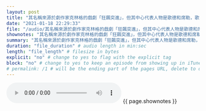 ```yaml
---
layout: post
title: "其名稱來源於劇作家克林格的戲劇「狂飆突進」，但其中心代表人物是歌德和席勒，歌德的《少年維特的煩惱》是其典型代表作品，表達的是人類內心感情的衝突和奮進精神。" # quotes allow forbidden characters like the colon
date: "2021-01-18 22:29:33"
file: "/audio/其名稱來源於劇作家克林格的戲劇「狂飆突進」，但其中心代表人物是歌德和席勒，歌德的《少年維特的煩惱》是其典型代表作品，表達的是人類內心感情的衝突和奮進精神。.mp3"
shownotes: "其名稱來源於劇作家克林格的戲劇「狂飆突進」，但其中心代表人物是歌德和席勒，歌德的《少年維特的煩惱》是其典型代表作品，表達的是人類內心感情的衝突和奮進精神。"
summary: "其名稱來源於劇作家克林格的戲劇「狂飆突進」，但其中心代表人物是歌德和席勒，歌德的《少年維特的煩惱》是其典型代表作品，表達的是人類內心感情的衝突和奮進精神。"
duration: "file_duration" # audio length in min:sec
length: "file_length" # filesize in bytes
explicit: "no" # change to yes to flag with the explicit tag
block: "no" # change to yes to keep an episode from showing up in iTunes
# permalink: /1 # will be the ending part of the pages URL, delete to default to the title
---
```


<audio controls>
<source src="{{site.url}}{{site.baseurl}}{{ page.file }}" type="audio/x-mp3">
Your browser does not support the audio element.
</audio>
{{ page.shownotes }}
